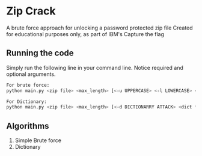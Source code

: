 # Zip Crack

A brute force approach for unlocking a password protected zip file
Created for educational purposes only, as part of IBM's Capture the flag

## Running the code

Simply run the following line in your command line. Notice required and optional arguments.

```bash
For brute force:
python main.py <zip file> <max_length> [<-u UPPERCASE> <-l LOWERCASE> <-d digits> <-s symbols>]

For Dictionary:
python main.py <zip file> <max_length> [<-d DICTIONARRY ATTACK> <dict file>]
```

## Algorithms

1) Simple Brute force
2) Dictionary
